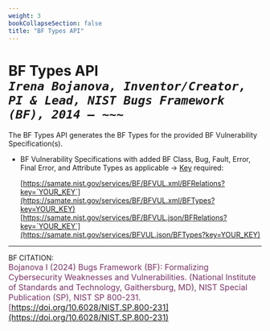 ```yaml
---
weight: 3
bookCollapseSection: false
title: "BF Types API"
---
```


<!-- Google tag (gtag.js) -->
<script async src="https://www.googletagmanager.com/gtag/js?id=G-PJ364XPP9F"></script>
<script>
  window.dataLayer = window.dataLayer || [];
  function gtag(){dataLayer.push(arguments);}
  gtag('js', new Date());

  gtag('config', 'G-PJ364XPP9F');
</script>

# BF Types API <br/> _`Irena Bojanova, Inventor/Creator, PI & Lead, NIST Bugs Framework (BF), 2014 – ~~~`_

The BF Types API generates the BF Types for the provided BF Vulnerability Specification(s). 

- BF Vulnerability Specifications with added BF Class, Bug, Fault, Error, Final Error, and Attribute Types as applicable &rarr; [Key](https://forms.gle/SRZyva5Vn1i4dQQ2A) required:

  [https://samate.nist.gov/services/BF/BFVUL.xml/BFRelations?key=`YOUR_KEY`](https://samate.nist.gov/services/BF/BFVUL.xml/BFTypes?key=YOUR_KEY)<br/>
  [https://samate.nist.gov/services/BF/BFVUL.json/BFRelations?key=`YOUR_KEY`](https://samate.nist.gov/services/BFVUL.json/BFTypes?key=YOUR_KEY)

_________________________________

BF CITATION: <br/>
<l style="font-size: 16px; color: #7D3368"> Bojanova I (2024) Bugs Framework (BF): Formalizing Cybersecurity Weaknesses and Vulnerabilities. (National Institute of Standards and Technology, Gaithersburg, MD), NIST Special Publication (SP), NIST SP 800-231. [https://doi.org/10.6028/NIST.SP.800-231](https://doi.org/10.6028/NIST.SP.800-231)</l>  <br/>